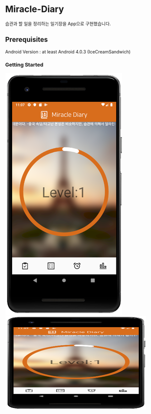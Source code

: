 # Miracle-Diary

습관과 할 일을 정리하는 일기장을 App으로 구현했습니다.

## Prerequisites
Android Version : at least Android 4.0.3 (IceCreamSandwich)

### Getting Started

![Alt text](/readmeImg/mainView.PNG)
<img src="/readmeImg/mainView.PNG" width="450px" height="300px" title="px(픽셀) 크기 설정" alt="a"></img>
